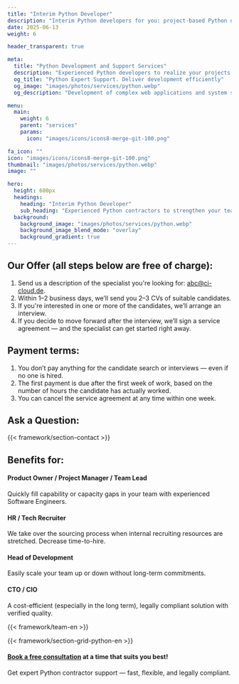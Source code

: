 ```yaml
---
title: "Interim Python Developer"
description: "Interim Python developers for you: project-based Python development by experienced freelancers – fast, flexible, and legally compliant."
date: 2025-06-13
weight: 6

header_transparent: true

meta: 
  title: "Python Development and Support Services"
  description: "Experienced Python developers to realize your projects or support your team flexibly"
  og_title: "Python Expert Support. Deliver development efficiently"
  og_image: "images/photos/services/python.webp"
  og_description: "Development of complex web applications and system software with experienced Python experts."

menu:
  main:
    weight: 6
    parent: "services"
    params:
      icon: "images/icons/icons8-merge-git-100.png"

fa_icon: ""
icon: "images/icons/icons8-merge-git-100.png"
thumbnail: "images/photos/services/python.webp"
image: ""

hero:
  height: 600px
  headings:
    heading: "Interim Python Developer"
    sub_heading: "Experienced Python contractors to strengthen your team."
  background:
    background_image: "images/photos/services/python.webp"
    background_image_blend_mode: "overlay"
    background_gradient: true
---
```


## Our Offer (all steps below are free of charge):
1. Send us a description of the specialist you're looking for: abc@ci-cloud.de.
2. Within 1–2 business days, we’ll send you 2–3 CVs of suitable candidates.
3. If you're interested in one or more of the candidates, we’ll arrange an interview.
4. If you decide to move forward after the interview, we’ll sign a service agreement — and the specialist can get started right away.

## Payment terms:
1. You don’t pay anything for the candidate search or interviews — even if no one is hired.
2. The first payment is due after the first week of work, based on the number of hours the candidate has actually worked.
3. You can cancel the service agreement at any time within one week.

## Ask a Question:
{{< framework/section-contact >}}

## Benefits for:
#### <i class="fas fa-check mr-1 primary-color"></i> Product Owner / Project Manager / Team Lead
Quickly fill capability or capacity gaps in your team with experienced Software Engineers.
#### <i class="fas fa-check mr-1 primary-color"></i> HR / Tech Recruiter
We take over the sourcing process when internal recruiting resources are stretched. Decrease time-to-hire.
#### <i class="fas fa-check mr-1 primary-color"></i> Head of Development
Easily scale your team up or down without long-term commitments.
#### <i class="fas fa-check mr-1 primary-color"></i> CTO / CIO
A cost-efficient (especially in the long term), legally compliant solution with verified quality.

{{< framework/team-en >}}

{{< framework/section-grid-python-en >}}

#### <a href="https://calendly.com/customer-ci-cloud/cirro-cloud-consulting">Book a free consultation</a> at a time that suits you best!
Get expert Python contractor support — fast, flexible, and legally compliant.